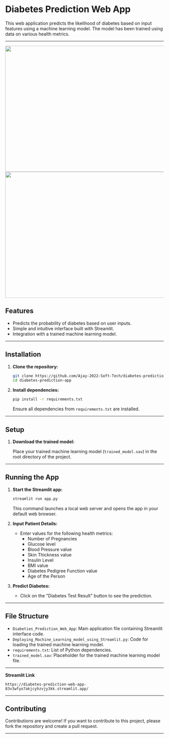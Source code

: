 # Diabetes Prediction Web App

This web application predicts the likelihood of diabetes based on input features using a machine learning model. The model has been trained using data on various health metrics.

---

<img src="https://github.com/Ajay-2022-Soft-Tech/Diabetes-Prediction-Web-App/assets/113298640/806a1a36-09d7-43b1-90ad-8d3a8e8d1654"  width="1000" height="400" />

<img src="https://github.com/Ajay-2022-Soft-Tech/Diabetes-Prediction-Web-App/assets/113298640/7706cbf9-c393-4bf2-9da6-856bc974ee6b"  width="1000" height="400" />



## Features

- Predicts the probability of diabetes based on user inputs.
- Simple and intuitive interface built with Streamlit.
- Integration with a trained machine learning model.

---

## Installation

1. **Clone the repository:**

    ```bash
    git clone https://github.com/Ajay-2022-Soft-Tech/diabetes-prediction-app.git
    cd diabetes-prediction-app
    ```

2. **Install dependencies:**

    ```bash
    pip install -r requirements.txt
    ```

    Ensure all dependencies from `requirements.txt` are installed.

---

## Setup

1. **Download the trained model:**

    Place your trained machine learning model (`trained_model.sav`) in the root directory of the project.

---

## Running the App

1. **Start the Streamlit app:**

    ```bash
    streamlit run app.py
    ```

    This command launches a local web server and opens the app in your default web browser.

2. **Input Patient Details:**

    - Enter values for the following health metrics:
        - Number of Pregnancies
        - Glucose level
        - Blood Pressure value
        - Skin Thickness value
        - Insulin Level
        - BMI value
        - Diabetes Pedigree Function value
        - Age of the Person

3. **Predict Diabetes:**

    - Click on the "Diabetes Test Result" button to see the prediction.

---

## File Structure

- `Diabeties_Prediction_Web_App`: Main application file containing Streamlit interface code.
- `Deploying_Machine_Learning_model_using_Streamlit.py`: Code for loading the trained machine learning model.
- `requirements.txt`: List of Python dependencies.
- `trained_model.sav`: Placeholder for the trained machine learning model file.

---
 **Streamlit Link**

    https://diabetes-prediction-web-app-83v3wfyo7akjcyhzvjy3kk.streamlit.app/

---
## Contributing

Contributions are welcome! If you want to contribute to this project, please fork the repository and create a pull request.

---
